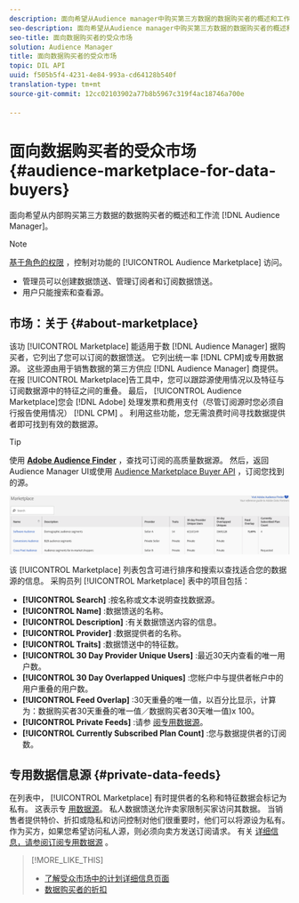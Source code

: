 ```yaml
---
description: 面向希望从Audience manager中购买第三方数据的数据购买者的概述和工作流
seo-description: 面向希望从Audience manager中购买第三方数据的数据购买者的概述和工作流
seo-title: 面向数据购买者的受众市场
solution: Audience Manager
title: 面向数据购买者的受众市场
topic: DIL API
uuid: f505b5f4-4231-4e84-993a-cd64128b540f
translation-type: tm+mt
source-git-commit: 12cc02103902a77b8b5967c319f4ac18746a700e

---
```



# 面向数据购买者的受众市场 {#audience-marketplace-for-data-buyers}

面向希望从内部购买第三方数据的数据购买者的概述和工作流 [!DNL Audience Manager]。

>[!NOTE]
>[基于角色的权限](../../../reporting/reports-dashboard.md) ，控制对功能的 [!UICONTROL Audience Marketplace] 访问。
>
>* 管理员可以创建数据馈送、管理订阅者和订阅数据馈送。
>* 用户只能搜索和查看源。


## 市场：关于 {#about-marketplace}

<!-- c_marketplace_about.xml -->

该功 [!UICONTROL Marketplace] 能适用于数 [!DNL Audience Manager] 据购买者，它列出了您可以订阅的数据馈送。 它列出统一率 [!DNL CPM]或专用数据源。 这些源由用于销售数据的第三方供应 [!DNL Audience Manager] 商提供。 在报 [!UICONTROL Marketplace]告工具中，您可以跟踪源使用情况以及特征与订阅数据源中的特征之间的重叠。 最后， [!UICONTROL Audience Marketplace]您会 [!DNL Adobe] 处理发票和费用支付（尽管订阅源时您必须自行报告使用情况） [!DNL CPM] 。 利用这些功能，您无需浪费时间寻找数据提供者即可找到有效的数据源。

>[!TIP]
> 
>使用 **[Adobe Audience Finder](https://www.adobe-audience-finder.com/)** ，查找可订阅的高质量数据源。 然后，返回Audience Manager UI或使用 [Audience Marketplace Buyer API](https://bank.demdex.com/portal/swagger/index.html#/Audience_Marketplace_Buyer_API) ，订阅您找到的源。

![](assets/buyer_marketplace.png)

该 [!UICONTROL Marketplace] 列表包含可进行排序和搜索以查找适合您的数据源的信息。 采购员列 [!UICONTROL Marketplace] 表中的项目包括：

* **[!UICONTROL Search]** :按名称或文本说明查找数据源。
* **[!UICONTROL Name]** :数据馈送的名称。
* **[!UICONTROL Description]** :有关数据馈送内容的信息。
* **[!UICONTROL Provider]** :数据提供者的名称。
* **[!UICONTROL Traits]** :数据馈送中的特征数。
* **[!UICONTROL 30 Day Provider Unique Users]** :最近30天内查看的唯一用户数。
* **[!UICONTROL 30 Day Overlapped Uniques]** :您帐户中与提供者帐户中的用户重叠的用户数。
* **[!UICONTROL Feed Overlap]** :30天重叠的唯一值，以百分比显示，计算为：数据购买者30天重叠的唯一值／数据购买者30天唯一值)x 100。
* **[!UICONTROL Private Feeds]** :请参 [阅专用数据源](../../../features/audience-marketplace/marketplace-private-feeds.md)。
* **[!UICONTROL Currently Subscribed Plan Count]** :您与数据提供者的订阅数。

## 专用数据信息源 {#private-data-feeds}

在列表中， [!UICONTROL Marketplace] 有时提供者的名称和特征数据会标记为私有。 这表示专 [用数据源](../../../features/audience-marketplace/marketplace-private-feeds.md)。 私人数据馈送允许卖家限制买家访问其数据。 当销售者提供特价、折扣或隐私和访问控制对他们很重要时，他们可以将源设为私有。 作为买方，如果您希望访问私人源，则必须向卖方发送订阅请求。 有关 [详细信息，请参阅订阅专用数据源](../../../features/audience-marketplace/marketplace-data-buyers/marketplace-manage-subscriptions.md#subscript-private-data-feed) 。

>[!MORE_LIKE_THIS]
>
>* [了解受众市场中的计划详细信息页面](../../../features/audience-marketplace/marketplace-data-buyers/marketplace-manage-subscriptions.md#marketplace-buyer-details)
>* [数据购买者的折扣](../../../features/audience-marketplace/marketplace-data-buyers/marketplace-manage-subscriptions.md#buyer-discount)

